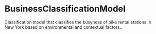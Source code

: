 # BusinessClassificationModel
Classification model that classifies the busyness of bike rental stations in New York based on environmental and contextual factors..
